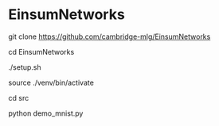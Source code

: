 # EinsumNetworks

git clone https://github.com/cambridge-mlg/EinsumNetworks

cd EinsumNetworks

./setup.sh

source ./venv/bin/activate

cd src

python demo_mnist.py

